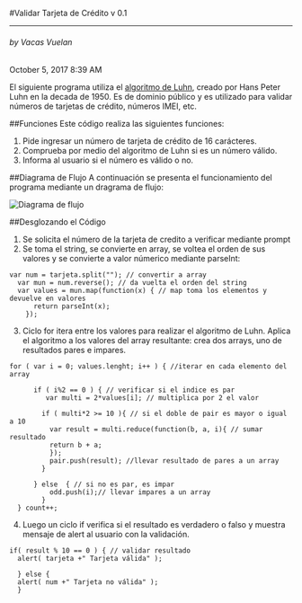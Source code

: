 #Validar Tarjeta de Crédito v 0.1
______
###### by Vacas Vuelan
October 5, 2017 8:39 AM

El siguiente programa utiliza el [algoritmo de Luhn](http://https://es.wikipedia.org/wiki/Algoritmo_de_Luhn#Creaci.C3.B3n), creado por Hans Peter Luhn en la decada de 1950. Es de dominio público y es utilizado para validar números de tarjetas de crédito, números IMEI, etc.

##Funciones
Este código realiza las siguientes funciones:
1. Pide ingresar un número de tarjeta de crédito de 16 carácteres.
2. Comprueba por medio del algoritmo de Luhn si es un número válido.
3. Informa al usuario si el número es válido o no.


##Diagrama de Flujo
A continuación se presenta el funcionamiento del programa mediante un dragrama de flujo: 

![Diagrama de flujo
](https://github.com/jotavasquez/Tarjeta_Validar/blob/master/diagrama%20de%20flujo_%20Validar%20tarjeta.png?raw=true)

##Desglozando el Código
1. Se solicita el número de la tarjeta de credito a verificar mediante prompt
2. Se toma el string, se convierte en array, se voltea el orden de sus valores y se convierte a valor númerico mediante parseInt:
```
var num = tarjeta.split(""); // convertir a array 
  var mun = num.reverse(); // da vuelta el orden del string
  var values = mun.map(function(x) { // map toma los elementos y devuelve en valores
      return parseInt(x); 
    }); 
``` 
3. Ciclo for itera entre los valores para realizar el algoritmo de Luhn. Aplica el algoritmo a los valores del array resultante: crea dos arrays, uno de resultados pares e impares.

```
for ( var i = 0; values.lenght; i++ ) { //iterar en cada elemento del array

      if ( i%2 == 0 ) { // verificar si el indice es par
         var multi = 2*values[i]; // multiplica por 2 el valor

        if ( multi*2 >= 10 ){ // si el doble de pair es mayor o igual a 10 
          var result = multi.reduce(function(b, a, i){ // sumar resultado
          return b + a; 
          });
          pair.push(result); //llevar resultado de pares a un array
        } 

      } else  { // si no es par, es impar
          odd.push(i);// llevar impares a un array
        } 
  } count++;

```  

4. Luego un ciclo if verifica si el resultado es verdadero o falso y muestra mensaje de alert al usuario con la validación.

```
if( result % 10 == 0 ) { // validar resultado 
  alert( tarjeta +" Tarjeta válida" );  
  
  } else {
  alert( num +" Tarjeta no válida" );  
  }

```
